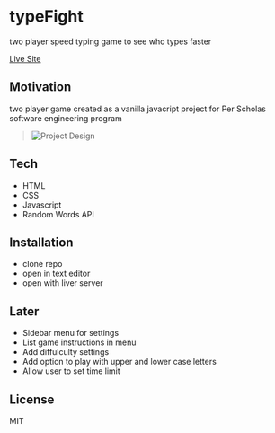 # typeFight

two player speed typing game to see who types faster

[Live Site](https://typefight.netlify.app/)

## Motivation

two player game created as a vanilla javacript project for Per Scholas software engineering program

> ![Project Design](https://res.cloudinary.com/charley81/image/upload/v1662994158/typeFight/preview_mulbpv.png)

## Tech

- HTML
- CSS
- Javascript
- Random Words API

## Installation

- clone repo
- open in text editor
- open with liver server

## Later

- Sidebar menu for settings
- List game instructions in menu
- Add diffulculty settings
- Add option to play with upper and lower case letters
- Allow user to set time limit

## License

MIT

